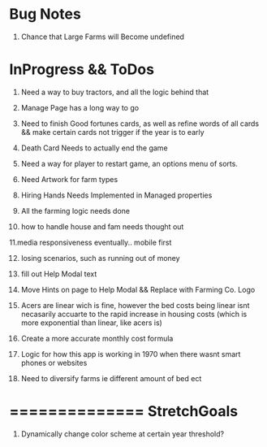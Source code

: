 Bug Notes
=====================
1. Chance that Large Farms will Become undefined

InProgress && ToDos
========================
1. Need a way to buy tractors, and all the logic behind that

2. Manage Page has a long way to go

3. Need to finish Good fortunes cards, as well as refine words of all cards && make certain cards not trigger if the year is to early

4. Death Card Needs to actually end the game

5. Need a way for player to restart game, an options menu of sorts.

6. Need Artwork for farm types

<!-- WORKING 7. OTB logic needs finished for rest of cases -->

8. Hiring Hands Needs Implemented in Managed properties

9. All the farming logic needs done

10. how to handle house and fam needs thought out

11.media responsiveness eventually.. mobile first

12. losing scenarios, such as running out of money

13. fill out Help Modal text

14. Move Hints on page to Help Modal && Replace with Farming Co. Logo

15. Acers are linear wich is fine, however the bed costs being linear isnt necasarily accuarte to the rapid increase in housing costs (which is more exponential than linear, like acers is) 

16. Create a more accurate monthly cost formula

17. Logic for how this app is working in 1970 when there wasnt smart phones or websites

18. Need to diversify farms ie different amount of bed ect

==============
StretchGoals
============
1. Dynamically change color scheme at certain year threshold?